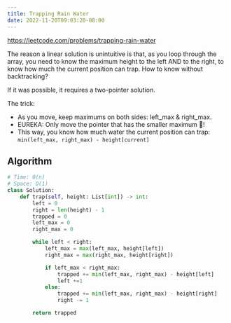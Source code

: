 ```yaml
---
title: Trapping Rain Water
date: 2022-11-20T09:03:20-08:00
---
```


https://leetcode.com/problems/trapping-rain-water

The reason a linear solution is unintuitive is that, as you loop through the array, you need to know the maximum height
to the left AND to the right, to know how much the current position can trap. How to know without backtracking?

If it was possible, it requires a two-pointer solution.

The trick:
- As you move, keep maximums on both sides: left_max & right_max.
- EUREKA: Only move the pointer that has the smaller maximum 🤯!
- This way, you know how much water the current position can trap: `min(left_max, right_max) - height[current]`


## Algorithm

```python
# Time: O(n)
# Space: O(1)
class Solution:
    def trap(self, height: List[int]) -> int:
        left = 0
        right = len(height) - 1
        trapped = 0
        left_max = 0
        right_max = 0

        while left < right:
            left_max = max(left_max, height[left])
            right_max = max(right_max, height[right])

            if left_max < right_max:
                trapped += min(left_max, right_max) - height[left]
                left +=1
            else:
                trapped += min(left_max, right_max) - height[right]
                right -= 1

        return trapped

```


